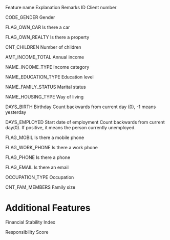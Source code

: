 Feature name	Explanation	Remarks
ID	Client number	

CODE_GENDER	Gender	

FLAG_OWN_CAR	Is there a car	

FLAG_OWN_REALTY	Is there a property	

CNT_CHILDREN	Number of children	

AMT_INCOME_TOTAL	Annual income	

NAME_INCOME_TYPE	Income category	

NAME_EDUCATION_TYPE	Education level	

NAME_FAMILY_STATUS	Marital status	

NAME_HOUSING_TYPE	Way of living	

DAYS_BIRTH	Birthday	Count backwards from current day (0), -1 means yesterday

DAYS_EMPLOYED	Start date of employment	Count backwards from current day(0). If positive, it means the person currently unemployed.

FLAG_MOBIL	Is there a mobile phone	

FLAG_WORK_PHONE	Is there a work phone	

FLAG_PHONE	Is there a phone	

FLAG_EMAIL	Is there an email	

OCCUPATION_TYPE	Occupation	

CNT_FAM_MEMBERS	Family size



# Additional Features 
Financial Stability Index 

Responsibility Score
